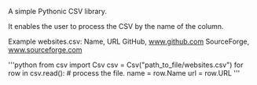 A simple Pythonic CSV library.

It enables the user to process the CSV by the name of the column.

Example websites.csv:
Name, URL
GitHub, www.github.com
SourceForge, www.sourceforge.com

'''python
from csv import Csv
csv = Csv("path_to_file/websites.csv")
for row in csv.read():
    # process the file.
    name = row.Name
    url = row.URL
'''

